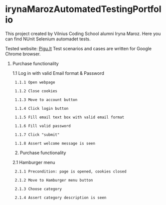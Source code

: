# irynaMarozAutomatedTestingPortfolio
This project created by Vilnius Coding School alumni Iryna Maroz.
Here you can find NUnit Selenium automadet tests.

Tested website: [Pigu.lt](https://pigu.lt/lt/)
Test scenarios and cases are written for Google Chrome browser.

1. Purchase functionality

	1.1 Log in with valid Email format & Password
   
        1.1.1 Open webpage
   
        1.1.2 Close cookies
   
        1.1.3 Move to account button
   
        1.1.4 Click login button
   
        1.1.5 Fill email text box with valid email format
   
        1.1.6 Fill valid password
   
        1.1.7 Click "submit"
   
        1.1.8 Assert welcome message is seen
   
   2. Purchase functionality

    2.1  Hamburger menu
   
        2.1.1 Precondition: page is opened, cookies closed
   
        2.1.2 Move to Hamburger menu button
   
        2.1.3 Choose category

        2.1.4 Assert category description is seen
